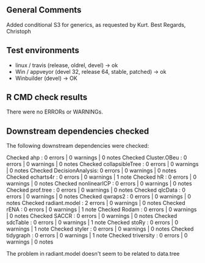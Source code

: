 ## General Comments

Added conditional S3 for generics, as requested by Kurt.
Best Regards, Christoph

## Test environments

* linux / travis (release, oldrel, devel) -> ok
* Win / appveyor (devel 32, release 64, stable, patched) -> ok
* Winbuilder (devel) -> OK

## R CMD check results

There were no ERRORs or WARNINGs.

## Downstream dependencies checked

The following downstream dependencies were checked:

Checked ahp             : 0 errors | 0 warnings | 0 notes
Checked Cluster.OBeu    : 0 errors | 0 warnings | 0 notes
Checked collapsibleTree : 0 errors | 0 warnings | 0 notes
Checked DecisionAnalysis: 0 errors | 0 warnings | 0 notes
Checked echarts4r       : 0 errors | 0 warnings | 1 note 
Checked hR              : 0 errors | 0 warnings | 0 notes
Checked nonlinearICP    : 0 errors | 0 warnings | 0 notes
Checked prof.tree       : 0 errors | 0 warnings | 0 notes
Checked qlcData         : 0 errors | 0 warnings | 0 notes
Checked qwraps2         : 0 errors | 0 warnings | 0 notes
Checked radiant.model   : 2 errors | 0 warnings | 0 notes
Checked rENA            : 0 errors | 0 warnings | 1 note 
Checked Rodam           : 0 errors | 0 warnings | 0 notes
Checked SACCR           : 0 errors | 0 warnings | 0 notes
Checked sdcTable        : 0 errors | 0 warnings | 1 note 
Checked stoRy           : 0 errors | 0 warnings | 1 note 
Checked styler          : 0 errors | 0 warnings | 0 notes
Checked tidygraph       : 0 errors | 0 warnings | 1 note 
Checked triversity      : 0 errors | 0 warnings | 0 notes

The problem in radiant.model doesn't seem to be related to data.tree
